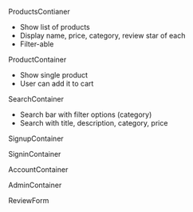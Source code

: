 ProductsContianer
- Show list of products 
- Display name, price, category, review star of each
- Filter-able

ProductContainer
- Show single product 
- User can add it to cart

SearchContainer
- Search bar with filter options (category)
- Search with title, description, category, price

SignupContainer

SigninContainer

AccountContainer

AdminContainer

ReviewForm